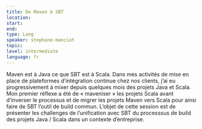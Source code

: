 ```yaml
---
title: De Maven à SBT
location: 
start: 
end: 
type: Long
speaker: stephane-manciot
topic: 
level: intermediate
language: fr
---
```


Maven est à Java ce que SBT est à Scala. Dans mes activités de mise en place de plateformes d’intégration continue chez nos clients, j’ai eu progressivement à mixer depuis quelques mois des projets Java et Scala. Mon premier réflexe a été de « maveniser » les projets Scala avant d’inverser le processus et de migrer les projets Maven vers Scala pour ainsi faire de SBT l’outil de build commun. L’objet de cette session est de présenter les challenges de l’unification avec SBT du processsus de build des projets Java / Scala dans un contexte d’entreprise.
